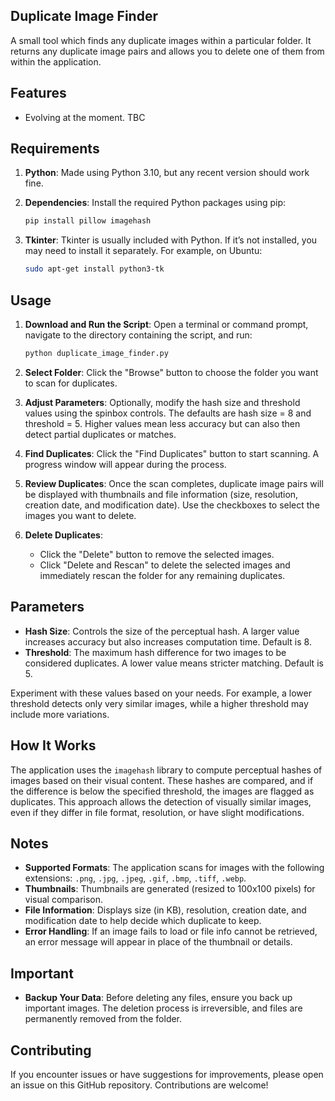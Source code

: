 ## Duplicate Image Finder

A small tool which finds any duplicate images within a particular folder. It returns any duplicate image pairs and allows you to delete one of them from within the application.

## Features

- Evolving at the moment. TBC

## Requirements

1. **Python**: Made using Python 3.10, but any recent version should work fine.

2. **Dependencies**: Install the required Python packages using pip:

   ```bash
   pip install pillow imagehash
   ```

3. **Tkinter**: Tkinter is usually included with Python. If it’s not installed, you may need to install it separately. For example, on Ubuntu:

   ```bash
   sudo apt-get install python3-tk
   ```

## Usage

1. **Download and Run the Script**: Open a terminal or command prompt, navigate to the directory containing the script, and run:

   ```bash
   python duplicate_image_finder.py
   ```

2. **Select Folder**: Click the "Browse" button to choose the folder you want to scan for duplicates.

3. **Adjust Parameters**: Optionally, modify the hash size and threshold values using the spinbox controls. The defaults are hash size = 8 and threshold = 5. Higher values mean less accuracy but can also then detect partial duplicates or matches.

4. **Find Duplicates**: Click the "Find Duplicates" button to start scanning. A progress window will appear during the process.

5. **Review Duplicates**: Once the scan completes, duplicate image pairs will be displayed with thumbnails and file information (size, resolution, creation date, and modification date). Use the checkboxes to select the images you want to delete.

6. **Delete Duplicates**: 
   - Click the "Delete" button to remove the selected images.
   - Click "Delete and Rescan" to delete the selected images and immediately rescan the folder for any remaining duplicates.

## Parameters

- **Hash Size**: Controls the size of the perceptual hash. A larger value increases accuracy but also increases computation time. Default is 8.
- **Threshold**: The maximum hash difference for two images to be considered duplicates. A lower value means stricter matching. Default is 5.

Experiment with these values based on your needs. For example, a lower threshold detects only very similar images, while a higher threshold may include more variations.

## How It Works

The application uses the `imagehash` library to compute perceptual hashes of images based on their visual content. These hashes are compared, and if the difference is below the specified threshold, the images are flagged as duplicates. This approach allows the detection of visually similar images, even if they differ in file format, resolution, or have slight modifications.

## Notes

- **Supported Formats**: The application scans for images with the following extensions: `.png`, `.jpg`, `.jpeg`, `.gif`, `.bmp`, `.tiff`, `.webp`.
- **Thumbnails**: Thumbnails are generated (resized to 100x100 pixels) for visual comparison.
- **File Information**: Displays size (in KB), resolution, creation date, and modification date to help decide which duplicate to keep.
- **Error Handling**: If an image fails to load or file info cannot be retrieved, an error message will appear in place of the thumbnail or details.

## Important

- **Backup Your Data**: Before deleting any files, ensure you back up important images. The deletion process is irreversible, and files are permanently removed from the folder.

## Contributing

If you encounter issues or have suggestions for improvements, please open an issue on this GitHub repository. Contributions are welcome!


```
